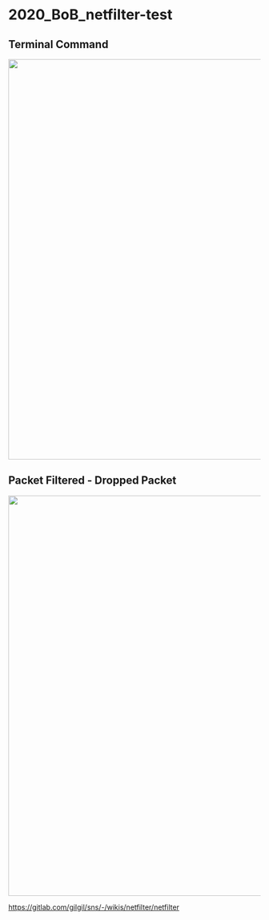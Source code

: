 # 2020_BoB_netfilter-test

<h2> Terminal Command </h2>
<div>
<img width = "800" src = "https://user-images.githubusercontent.com/58834907/90671383-97035480-e28f-11ea-8ffe-496ea1b08916.PNG" >
</div>

<h2> Packet Filtered - Dropped Packet </h2>

<div>
<img width = "800" src = "https://user-images.githubusercontent.com/58834907/90671390-9965ae80-e28f-11ea-9ced-a80ad4137c44.PNG">
</div>


https://gitlab.com/gilgil/sns/-/wikis/netfilter/netfilter <br>
